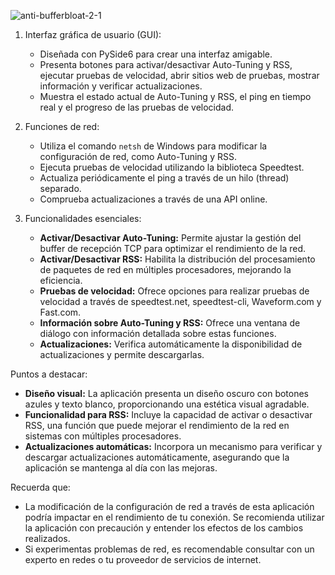 ![anti-bufferbloat-2-1](https://github.com/marcosstgo/antibufferbloat/assets/50328367/c1e8705f-ced3-4b04-b5ce-27074e0bc39a)


1. Interfaz gráfica de usuario (GUI):
   - Diseñada con PySide6 para crear una interfaz amigable.
   - Presenta botones para activar/desactivar Auto-Tuning y RSS, ejecutar pruebas de velocidad, abrir sitios web de pruebas, mostrar información y verificar actualizaciones.
   - Muestra el estado actual de Auto-Tuning y RSS, el ping en tiempo real y el progreso de las pruebas de velocidad.

2. Funciones de red:
   - Utiliza el comando `netsh` de Windows para modificar la configuración de red, como Auto-Tuning y RSS.
   - Ejecuta pruebas de velocidad utilizando la biblioteca Speedtest.
   - Actualiza periódicamente el ping a través de un hilo (thread) separado.
   - Comprueba actualizaciones a través de una API online.

3. Funcionalidades esenciales:
   - **Activar/Desactivar Auto-Tuning:** Permite ajustar la gestión del buffer de recepción TCP para optimizar el rendimiento de la red.
   - **Activar/Desactivar RSS:** Habilita la distribución del procesamiento de paquetes de red en múltiples procesadores, mejorando la eficiencia.
   - **Pruebas de velocidad:** Ofrece opciones para realizar pruebas de velocidad a través de speedtest.net, speedtest-cli, Waveform.com y Fast.com.
   - **Información sobre Auto-Tuning y RSS:** Ofrece una ventana de diálogo con información detallada sobre estas funciones.
   - **Actualizaciones:** Verifica automáticamente la disponibilidad de actualizaciones y permite descargarlas.

Puntos a destacar:

- **Diseño visual:** La aplicación presenta un diseño oscuro con botones azules y texto blanco, proporcionando una estética visual agradable.
- **Funcionalidad para RSS:** Incluye la capacidad de activar o desactivar RSS, una función que puede mejorar el rendimiento de la red en sistemas con múltiples procesadores.
- **Actualizaciones automáticas:** Incorpora un mecanismo para verificar y descargar actualizaciones automáticamente, asegurando que la aplicación se mantenga al día con las mejoras.

Recuerda que:

- La modificación de la configuración de red a través de esta aplicación podría impactar en el rendimiento de tu conexión. Se recomienda utilizar la aplicación con precaución y entender los efectos de los cambios realizados.
- Si experimentas problemas de red, es recomendable consultar con un experto en redes o tu proveedor de servicios de internet.

